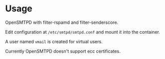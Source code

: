 # Usage

OpenSMTPD with filter-rspamd and filter-senderscore.

Edit configuration at `/etc/smtpd/smtpd.conf` and mount it into the container.

A user named `vmail` is created for virtual users.

Currently OpenSMTPD doesn't support ecc certificates.
